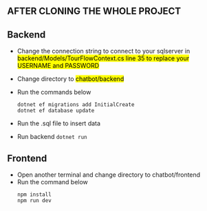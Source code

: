 ## AFTER CLONING THE WHOLE PROJECT

## Backend
- Change the connection string to connect to your sqlserver in <mark>backend/Models/TourFlowContext.cs line 35 to replace your USERNAME and PASSWORD<mark/>
- Change directory to <mark>chatbot/backend<mark/>
- Run the commands below
  ```
  dotnet ef migrations add InitialCreate
  dotnet ef database update
  ```
- Run the .sql file to insert data

- Run backend
  `dotnet run`

## Frontend
- Open another terminal and change directory to chatbot/frontend
- Run the command below
  ```
  npm install
  npm run dev    
  ```
